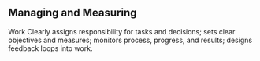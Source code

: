 ## Managing and Measuring

Work Clearly assigns responsibility for tasks and decisions; sets clear objectives and measures; monitors process, progress, and results; designs feedback loops into work.